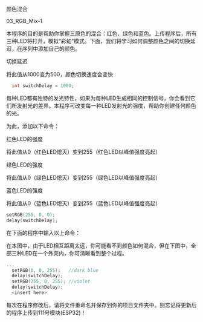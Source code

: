 颜色混合

03_RGB_Mix-1

本程序的目的是帮助你掌握三原色的混合：红色、绿色和蓝色。上传程序后，所有三种LED将打开，模拟“彩虹”模式。下面，我们将学习如何调整颜色之间的切换延迟，在序列中添加自己的颜色。

切换延迟

将此值从1000变为500，颜色切换速度会变快

```c
  int switchDelay = 1000;
```

每种LED都有独特的发光特性，如果为每种LED生成相同的控制信号，你会看到它们所发射光的差异。本程序可改变每一种LED发射光的强度，帮助你创建任何颜色的光。

为此，添加以下命令：

红色LED的强度

将此值从0（红色LED熄灭）变到255（红色LED以峰值强度亮起）

绿色LED的强度

将此值从0（绿色LED熄灭）变到255（绿色LED以峰值强度亮起）

蓝色LED的强度

将此值从0（蓝色LED熄灭）变到255（蓝色LED以峰值强度亮起）

```c
setRGB(255, 0, 0);
delay(switchDelay);
```

在下面的程序中输入以上命令：

在本图中，由于LED相互距离太远，你可能看不到颜色如何混合，但在下图中，全部三种LED在一个外壳内，你可清晰看到整个过程。

```c
...
  setRGB(0, 0, 255);   //dark blue
  delay(switchDelay);
  setRGB(255, 0, 255); //violet
  delay(switchDelay);
  <insert here>
```

每次在程序修改后，请将文件重命名并保存到你的项目文件夹中。别忘记将更新后的程序上传到111号模块(ESP32)！